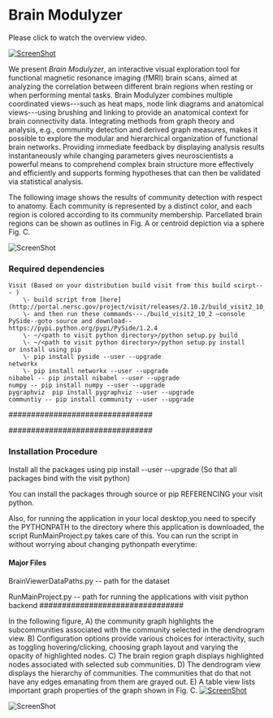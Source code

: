 # Brain Modulyzer #

Please click to watch the overview video.

[![ScreenShot](http://s32.postimg.org/mqw3ainkl/Architecture_Diag_Page_1.jpg)](https://vimeo.com/165523412)

We present *Brain Modulyzer*, an interactive visual exploration tool for functional magnetic resonance imaging (fMRI) brain scans, aimed at analyzing the correlation between different brain regions when resting or when performing mental tasks. Brain Modulyzer combines multiple coordinated views---such as heat maps, node link diagrams and anatomical views---using brushing and linking to provide an anatomical context for brain connectivity data. Integrating methods from graph theory and analysis, e.g., community detection and derived graph measures, makes it possible to explore the modular and hierarchical organization of functional brain networks. Providing immediate feedback by displaying analysis results instantaneously while changing parameters gives neuroscientists a powerful means to comprehend complex brain structure more effectively and efficiently and supports forming hypotheses that can then be validated via statistical analysis.

The following image shows the results of community detection with respect to anatomy. Each community is represented by a distinct color, and each region is colored according to its community
membership. Parcellated brain regions can be shown as outlines in Fig. A or
centroid depiction via a sphere Fig. C.

![ScreenShot](http://s32.postimg.org/blbh7yllh/Anatomical_Diagram_Page_1.jpg)

### Required dependencies ###
 
    Visit (Based on your distribution build visit from this build scirpt--- )
        \- build script from [here](http://portal.nersc.gov/project/visit/releases/2.10.2/build_visit2_10_2)
        \- and then run these commands---./build_visit2_10_2 —console
    PySide--goto source and download-- https://pypi.python.org/pypi/PySide/1.2.4
        \- ~/<path to visit python directory>/python setup.py build
        \- ~/<path to visit python directory>/python setup.py install 
    or install using pip 
        \- pip install pyside --user --upgrade 
    networkx 
        \- pip install networkx --user --upgrade   
    nibabel -- pip install nibabel --user --upgrade 
    numpy -- pip install numpy --user --upgrade 
    pygraphviz  pip install pygraphviz --user --upgrade 
    communtiy -- pip install community --user --upgrade 
    
################################


################################
 

### Installation Procedure ###
 Install all the packages using pip install <package-name> --user --upgrade 
 (So that all packages bind with the visit python) 
 
 You can install the packages through source or pip REFERENCING your visit python. 
 
 Also, for running the application in your local desktop,you need to specify the 
 PYTHONPATH to the directory where this application is downloaded, the 
  script RunMainProject.py takes care of this. You can run the script in without 
 worrying about changing pythonpath everytime: 

#### Major Files ####
BrainViewerDataPaths.py -- path for the dataset

RunMainProject.py -- path for running the applications with visit python backend
################################

In the following figure, A) the community graph highlights the subcommunities associated with the community selected in the dendrogram view. B) Configuration options provide various choices for interactivity, such as toggling hovering/clicking, choosing graph layout and varying the opacity of highlighted nodes. C) The brain region graph displays highlighted nodes associated with selected sub communities.
D) The dendrogram view displays the hierarchy of communities. The communities that do that not have any edges emanating from them are grayed out. E) A table view
lists important graph properties of the graph shown in Fig. C.
[![ScreenShot](http://s32.postimg.org/7zro1qnrp/Visual_Tool_Page_1.jpg)]()

![ScreenShot](http://s32.postimg.org/f3a3uyms5/Teaser_CGraph_View_Page_1.jpg)
